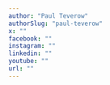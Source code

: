 ```yaml
---
author: "Paul Teverow"
authorSlug: "paul-teverow"
x: ""
facebook: ""
instagram: ""
linkedin: ""
youtube: ""
url: ""
---
```

